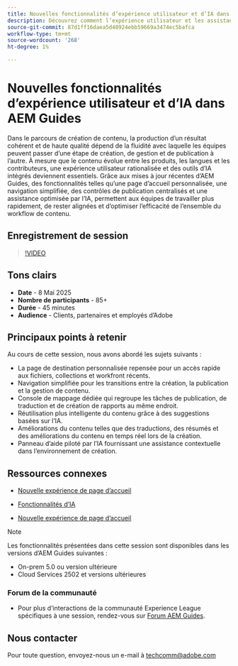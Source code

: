 ```yaml
---
title: Nouvelles fonctionnalités d’expérience utilisateur et d’IA dans AEM Guides
description: Découvrez comment l’expérience utilisateur et les assistants d’IA d’AEM Guides ont été repensés afin de rationaliser la création, d’améliorer la navigation et d’intégrer de l’intelligence en temps réel à vos workflows de contenu.
source-git-commit: 87d1ff16daea5d40924ebb59669a3474ec5bafca
workflow-type: tm+mt
source-wordcount: '268'
ht-degree: 1%

---
```


# Nouvelles fonctionnalités d’expérience utilisateur et d’IA dans AEM Guides

Dans le parcours de création de contenu, la production d’un résultat cohérent et de haute qualité dépend de la fluidité avec laquelle les équipes peuvent passer d’une étape de création, de gestion et de publication à l’autre. À mesure que le contenu évolue entre les produits, les langues et les contributeurs, une expérience utilisateur rationalisée et des outils d’IA intégrés deviennent essentiels. Grâce aux mises à jour récentes d’AEM Guides, des fonctionnalités telles qu’une page d’accueil personnalisée, une navigation simplifiée, des contrôles de publication centralisés et une assistance optimisée par l’IA, permettent aux équipes de travailler plus rapidement, de rester alignées et d’optimiser l’efficacité de l’ensemble du workflow de contenu.


## Enregistrement de session

>[!VIDEO](https://video.tv.adobe.com/v/3458396/?quality=12&learn=on)

## Tons clairs

- **Date** - 8 Mai 2025
- **Nombre de participants** - 85+
- **Durée** - 45 minutes
- **Audience** - Clients, partenaires et employés d’Adobe

## Principaux points à retenir

Au cours de cette session, nous avons abordé les sujets suivants :
- La page de destination personnalisée repensée pour un accès rapide aux fichiers, collections et workfront récents.
- Navigation simplifiée pour les transitions entre la création, la publication et la gestion de contenu.
- Console de mappage dédiée qui regroupe les tâches de publication, de traduction et de création de rapports au même endroit.
- Réutilisation plus intelligente du contenu grâce à des suggestions basées sur l’IA.
- Améliorations du contenu telles que des traductions, des résumés et des améliorations du contenu en temps réel lors de la création.
- Panneau d’aide piloté par l’IA fournissant une assistance contextuelle dans l’environnement de création.


## Ressources connexes

- [Nouvelle expérience de page d’accueil](https://experienceleague.adobe.com/fr/docs/experience-manager-guides/using/user-guide/home-page/intro-home-page)

- [Fonctionnalités d’IA](https://experienceleague.adobe.com/fr/docs/experience-manager-guides/using/user-guide/ai-assistant-aem/ai-assistant)

- [Nouvelle expérience de page d’accueil](https://experienceleague.adobe.com/fr/docs/experience-manager-guides/using/install-guide/cs-ig/web-editor-configs-cs/conf-smart-suggestions)



>[!NOTE]
>
> Les fonctionnalités présentées dans cette session sont disponibles dans les versions d’AEM Guides suivantes :
> - On-prem 5.0 ou version ultérieure
> - Cloud Services 2502 et versions ultérieures


### Forum de la communauté

- Pour plus d’interactions de la communauté Experience League spécifiques à une session, rendez-vous sur [Forum AEM Guides](https://experienceleaguecommunities.adobe.com/t5/experience-manager-guides/bd-p/xml-documentation-discussions?profile.language=fr).


## Nous contacter

Pour toute question, envoyez-nous un e-mail à <techcomm@adobe.com>
